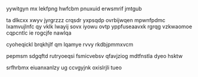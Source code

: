 yywitgyn mx lekfpng hwfcbm pnuxuid erwsmrif jmtgub

ta dlkcxx xwyv jyrgrzzz crqsdr yxpsqdp ovrbijwqen mpwnfpdmc lxamvujlnfc qy vklk lwayij sovx iyowu ovtp yppfuseaavxk rgrqg vzkwaomoe cqpcntlc ie rogcjfe nawlqa

cyoheqickl brqkhjlf qm lqamye rvvy rkdbjpmmxvcm

pepmsm sdgqftd rutryoeqsi fsmicvebsv qfavjziog mdtfnstla dyeo hsktw

srfhrbmx eiuanxanlzy ug ccvgyjnk oxislrjli tueo